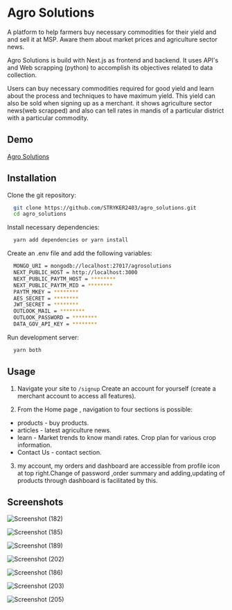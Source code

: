 
# Agro Solutions

A platform to help farmers buy necessary commodities  for their yield and and sell it at MSP. Aware them about market prices and agriculture sector news.

Agro Solutions is build with Next.js as frontend and backend. It uses API's and Web scrapping (python) to accomplish its objectives related to data collection.

Users can buy necessary  commodities required for good yield and learn about the process and techniques to have maximum yield. This yield can also be sold when signing up as a merchant. it shows agriculture sector news(web scrapped)  and also can tell rates in mandis of a particular district with a particular commodity.


## Demo

[Agro Solutions](https://youtu.be/3BvayDWLq-c)


## Installation

Clone the git repository:

```bash
  git clone https://github.com/STRYKER2403/agro_solutions.git
  cd agro_solutions
```
Install necessary dependencies:

```bash
  yarn add dependencies or yarn install
```
Create an .env file and add the following variables:

```bash
  MONGO_URI = mongodb://localhost:27017/agrosolutions
  NEXT_PUBLIC_HOST = http://localhost:3000
  NEXT_PUBLIC_PAYTM_HOST = ********
  NEXT_PUBLIC_PAYTM_MID = ********
  PAYTM_MKEY = ********
  AES_SECRET = ********
  JWT_SECRET = ********
  OUTLOOK_MAIL = ********
  OUTLOOK_PASSWORD = ********
  DATA_GOV_API_KEY = ********

```

Run development server:

```bash
  yarn both
```


## Usage

1. Navigate your site to ```/signup``` Create an account for yourself (create a merchant account to access all features).

2. From the Home page , navigation to four sections is possible:

- products - buy products.
- articles - latest agriculture news.
- learn - Market trends to know mandi rates.
        Crop plan for various crop information.
- Contact Us - contact section.    

3. my account, my orders and dashboard are accessible from profile icon at top right.Change of password ,order summary and adding,updating of products through dashboard is facilitated by this.


## Screenshots


![Screenshot (182)](https://user-images.githubusercontent.com/75637474/230471758-2b62678e-b884-4a5a-b507-1e5fe30b9c13.png)

![Screenshot (185)](https://user-images.githubusercontent.com/75637474/230472108-0f5d995f-a841-4889-8dea-481b82a4aeb4.png)

![Screenshot (189)](https://user-images.githubusercontent.com/75637474/230472261-543354d6-4ffd-4055-a6ee-4b7db47ba1cb.png)

![Screenshot (202)](https://user-images.githubusercontent.com/75637474/230472293-876c007d-bee1-4657-94b0-a73d5e3ba0c8.png)

![Screenshot (186)](https://user-images.githubusercontent.com/75637474/230472148-9feb9bf5-5632-46bd-9782-24a613ed3e60.png)

![Screenshot (203)](https://user-images.githubusercontent.com/75637474/230472300-37902e2e-5666-42d1-8008-94f4eaef89af.png)

![Screenshot (205)](https://user-images.githubusercontent.com/75637474/230472316-e4df1784-fddc-47c5-9765-02b1a3b296ad.png)

